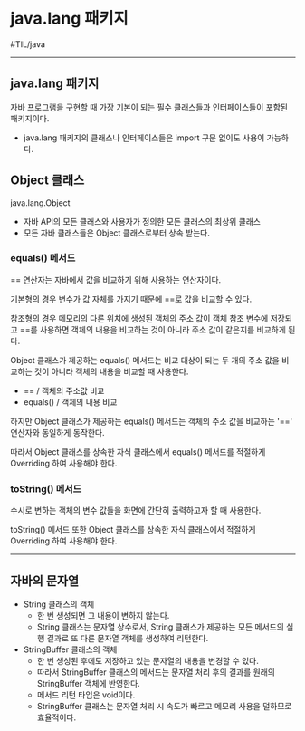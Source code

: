 # java.lang 패키지

#TIL/java

---

## java.lang 패키지

자바 프로그램을 구현할 때 가장 기본이 되는 필수 클래스들과 인터페이스들이 포함된 패키지이다.

- java.lang 패키지의 클래스나 인터페이스들은 import 구문 없이도 사용이 가능하다.



## Object 클래스

java.lang.Object

- 자바 API의 모든 클래스와 사용자가 정의한 모든 클래스의 최상위 클래스
- 모든 자바 클래스들은 Object 클래스로부터 상속 받는다.



### equals() 메서드

== 연산자는 자바에서 값을 비교하기 위해 사용하는 연산자이다.

기본형의 경우 변수가 값 자체를 가지기 때문에 ==로 값을 비교할 수 있다.

참조형의 경우 메모리의 다른 위치에 생성된 객체의 주소 값이 객체 참조 변수에 저장되고 ==를 사용하면 객체의 내용을 비교하는 것이 아니라 주소 값이 같은지를 비교하게 된다.

Object 클래스가 제공하는 equals() 메서드는 비교 대상이 되는 두 개의 주소 값을 비교하는 것이 아니라 객체의 내용을 비교할 때 사용한다.



- == / 객체의 주소값 비교
- equals() / 객체의 내용 비교



하지만 Object 클래스가 제공하는 equals() 메서드는 객체의 주소 값을 비교하는 '==' 연산자와 동일하게 동작한다.

따라서 Object 클래스를 상속한 자식 클래스에서 equals() 메서드를 적절하게 Overriding 하여 사용해야 한다.



### toString() 메서드

수시로 변하는 객체의 변수 값들을 화면에 간단히 출력하고자 할 때 사용한다.

toString() 메서드 또한 Object 클래스를 상속한 자식 클래스에서 적절하게 Overriding 하여 사용해야 한다.

---

## 자바의 문자열

- String 클래스의 객체
  - 한 번 생성되면 그 내용이 변하지 않는다.
  - String 클래스는 문자열 상수로서, String 클래스가 제공하는 모든 메서드의 실행 결과로 또 다른 문자열 객체를 생성하여 리턴한다.
- StringBuffer 클래스의 객체
  - 한 번 생성된 후에도 저장하고 있는 문자열의 내용을 변경할 수 있다.
  - 따라서 StringBuffer 클래스의 메서드는 문자열 처리 후의 결과를 원래의 StringBuffer 객체에 반영한다.
  - 메서드 리턴 타입은 void이다.
  - StringBuffer 클래스는 문자열 처리 시 속도가 빠르고 메모리 사용을 덜하므로 효율적이다.
